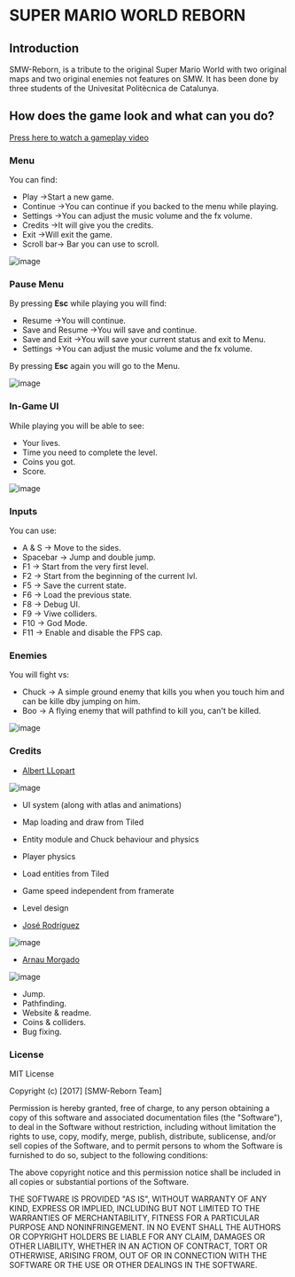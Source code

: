 # SUPER MARIO WORLD REBORN

## Introduction

SMW-Reborn, is a tribute to the original Super Mario World with two original maps and two original enemies not features on SMW. It has been done by three students of the Univesitat Politècnica de Catalunya.

## How does the game look and what can you do?

[Press here to watch a gameplay video](https://www.youtube.com/watch?v=dpPTbunCmfU&feature=youtu.be)

### Menu

You can find:
- Play      ->Start a new game.
- Continue  ->You can continue if you backed to the menu while playing.
- Settings  ->You can adjust the music volume and the fx volume.
- Credits   ->It will give you the credits.
- Exit      ->Will exit the game.
- Scroll bar-> Bar you can use to scroll.

![image](https://user-images.githubusercontent.com/17165192/34013324-473f39f4-e117-11e7-8cc4-bec4d11bd544.png)

### Pause Menu

By pressing **Esc** while playing you will find:

- Resume          ->You will continue.
- Save and Resume ->You will save and continue.
- Save and Exit   ->You will save your current status and exit to Menu.
- Settings        ->You can adjust the music volume and the fx volume.

By pressing **Esc** again you will go to the Menu.

![image](https://user-images.githubusercontent.com/17145449/34023181-c324daac-e143-11e7-9c42-c869b74d2cc8.png)

### In-Game UI

While playing you will be able to see:

- Your lives.
- Time you need to complete the level.
- Coins you got.
- Score.

![image](https://user-images.githubusercontent.com/17145449/34078727-4af97bda-e320-11e7-9127-123dd4e5a0a6.png)


### Inputs
 
 You can use:
 - A & S    -> Move to the sides.
 - Spacebar -> Jump and double jump.
 - F1       -> Start from the very first level.
 - F2       -> Start from the beginning of the current lvl.
 - F5       -> Save the current state.
 - F6       -> Load the previous state.
 - F8       -> Debug UI.
 - F9       -> Viwe colliders.
 - F10      -> God Mode.
 - F11      -> Enable and disable the FPS cap.

### Enemies

 You will fight vs:
 - Chuck    -> A simple ground enemy that kills you when you touch him and can be kille dby jumping on him.
 - Boo      -> A flying enemy that will pathfind to kill you, can't be killed.
 
 ![image](https://user-images.githubusercontent.com/17165192/34013528-1cb16fee-e118-11e7-9e84-1e09933f4fd7.png)

 ### Credits

- [Albert LLopart](https://github.com/albertllopart)

![image](https://user-images.githubusercontent.com/17145449/34082035-525cb216-e357-11e7-9f40-41266c4ee4c9.png)

- UI system (along with atlas and animations)
- Map loading and draw from Tiled
- Entity module and Chuck behaviour and physics
- Player physics
- Load entities from Tiled
- Game speed independent from framerate
- Level design

- [José Rodríguez](https://github.com/joserm45)

![image](https://user-images.githubusercontent.com/17145449/34082029-3cd632dc-e357-11e7-8d42-068bbb248db1.png)


- [Arnau Morgado](https://github.com/morgadoCV)

![image](https://user-images.githubusercontent.com/17145449/34081975-79d9af5c-e356-11e7-8528-4d8e63eb3ce9.png)

- Jump.
- Pathfinding.
- Website & readme.
- Coins & colliders.
- Bug fixing.



 ### License
 
 MIT License

Copyright (c) [2017] [SMW-Reborn Team]

Permission is hereby granted, free of charge, to any person obtaining a copy
of this software and associated documentation files (the "Software"), to deal
in the Software without restriction, including without limitation the rights
to use, copy, modify, merge, publish, distribute, sublicense, and/or sell
copies of the Software, and to permit persons to whom the Software is
furnished to do so, subject to the following conditions:

The above copyright notice and this permission notice shall be included in all
copies or substantial portions of the Software.

THE SOFTWARE IS PROVIDED "AS IS", WITHOUT WARRANTY OF ANY KIND, EXPRESS OR
IMPLIED, INCLUDING BUT NOT LIMITED TO THE WARRANTIES OF MERCHANTABILITY,
FITNESS FOR A PARTICULAR PURPOSE AND NONINFRINGEMENT. IN NO EVENT SHALL THE
AUTHORS OR COPYRIGHT HOLDERS BE LIABLE FOR ANY CLAIM, DAMAGES OR OTHER
LIABILITY, WHETHER IN AN ACTION OF CONTRACT, TORT OR OTHERWISE, ARISING FROM,
OUT OF OR IN CONNECTION WITH THE SOFTWARE OR THE USE OR OTHER DEALINGS IN THE
SOFTWARE.

 
